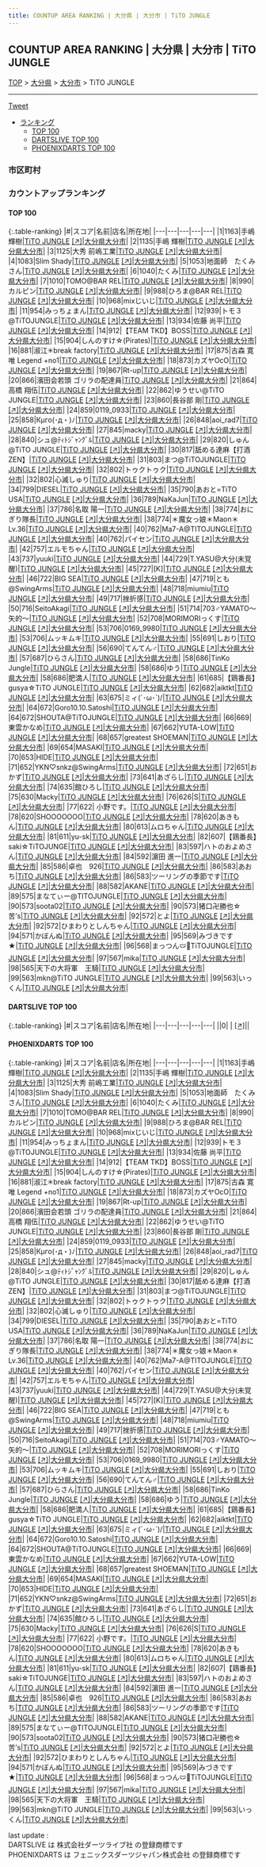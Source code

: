 ```yaml
---
title: COUNTUP AREA RANKING | 大分県 | 大分市 | TiTO JUNGLE
---
```

## COUNTUP AREA RANKING | 大分県 | 大分市 | TiTO JUNGLE

[TOP](/darts/rank/) > [大分県](/darts/rank/大分県/) > [大分市](/darts/rank/大分県/大分市/) > TiTO JUNGLE

___

<a href="https://twitter.com/share?ref_src=twsrc%5Etfw" data-text="COUNTUP AREA RANKING | 大分県大分市TiTO JUNGLE" class="twitter-share-button" data-hashtags="DARTSLIVE,PHOENIXDARTS,darts,ダーツ" data-show-count="false">Tweet</a>

* [ランキング](#カウントアップランキング)
    * [TOP 100](#top-100)
    * [DARTSLIVE TOP 100](#dartslive-top-100)
    * [PHOENIXDARTS TOP 100](#phoenixdarts-top-100)

### 市区町村

<ul>

</ul>

### カウントアップランキング

#### TOP 100



{:.table-ranking}
|#|スコア|名前|店名|所在地|
|---|---|---|---|---|
|1|1163|<span class="rank-name-pd">手嶋　輝樹</span>|<a href="/darts/rank/shops/8687.html">TiTO JUNGLE</a> <a href="https://vs.phoenixdarts.com/jp/shop/shopDetailInfo/s_8687?s_seq=8687">[↗]</a>|<a href="/darts/rank/大分県/大分市">大分県大分市</a>|
|2|1135|<span class="rank-name-pd"><span class="pro-icon-pd"></span>手嶋 輝樹</span>|<a href="/darts/rank/shops/8687.html">TiTO JUNGLE</a> <a href="https://vs.phoenixdarts.com/jp/shop/shopDetailInfo/s_8687?s_seq=8687">[↗]</a>|<a href="/darts/rank/大分県/大分市">大分県大分市</a>|
|3|1125|<span class="rank-name-pd">大秀  前嶋工業</span>|<a href="/darts/rank/shops/8687.html">TiTO JUNGLE</a> <a href="https://vs.phoenixdarts.com/jp/shop/shopDetailInfo/s_8687?s_seq=8687">[↗]</a>|<a href="/darts/rank/大分県/大分市">大分県大分市</a>|
|4|1083|<span class="rank-name-pd">Slim Shady</span>|<a href="/darts/rank/shops/8687.html">TiTO JUNGLE</a> <a href="https://vs.phoenixdarts.com/jp/shop/shopDetailInfo/s_8687?s_seq=8687">[↗]</a>|<a href="/darts/rank/大分県/大分市">大分県大分市</a>|
|5|1053|<span class="rank-name-pd">地面師　たくみさん</span>|<a href="/darts/rank/shops/8687.html">TiTO JUNGLE</a> <a href="https://vs.phoenixdarts.com/jp/shop/shopDetailInfo/s_8687?s_seq=8687">[↗]</a>|<a href="/darts/rank/大分県/大分市">大分県大分市</a>|
|6|1040|<span class="rank-name-pd">たくみ</span>|<a href="/darts/rank/shops/8687.html">TiTO JUNGLE</a> <a href="https://vs.phoenixdarts.com/jp/shop/shopDetailInfo/s_8687?s_seq=8687">[↗]</a>|<a href="/darts/rank/大分県/大分市">大分県大分市</a>|
|7|1010|<span class="rank-name-pd">TOMO@BAR REL</span>|<a href="/darts/rank/shops/8687.html">TiTO JUNGLE</a> <a href="https://vs.phoenixdarts.com/jp/shop/shopDetailInfo/s_8687?s_seq=8687">[↗]</a>|<a href="/darts/rank/大分県/大分市">大分県大分市</a>|
|8|990|<span class="rank-name-pd">カルピン</span>|<a href="/darts/rank/shops/8687.html">TiTO JUNGLE</a> <a href="https://vs.phoenixdarts.com/jp/shop/shopDetailInfo/s_8687?s_seq=8687">[↗]</a>|<a href="/darts/rank/大分県/大分市">大分県大分市</a>|
|9|988|<span class="rank-name-pd">ひろま@BAR REL</span>|<a href="/darts/rank/shops/8687.html">TiTO JUNGLE</a> <a href="https://vs.phoenixdarts.com/jp/shop/shopDetailInfo/s_8687?s_seq=8687">[↗]</a>|<a href="/darts/rank/大分県/大分市">大分県大分市</a>|
|10|968|<span class="rank-name-pd">mixじいじ</span>|<a href="/darts/rank/shops/8687.html">TiTO JUNGLE</a> <a href="https://vs.phoenixdarts.com/jp/shop/shopDetailInfo/s_8687?s_seq=8687">[↗]</a>|<a href="/darts/rank/大分県/大分市">大分県大分市</a>|
|11|954|<span class="rank-name-pd">みっちょまん</span>|<a href="/darts/rank/shops/8687.html">TiTO JUNGLE</a> <a href="https://vs.phoenixdarts.com/jp/shop/shopDetailInfo/s_8687?s_seq=8687">[↗]</a>|<a href="/darts/rank/大分県/大分市">大分県大分市</a>|
|12|939|<span class="rank-name-pd">トモ３@TiTOJUNGLE</span>|<a href="/darts/rank/shops/8687.html">TiTO JUNGLE</a> <a href="https://vs.phoenixdarts.com/jp/shop/shopDetailInfo/s_8687?s_seq=8687">[↗]</a>|<a href="/darts/rank/大分県/大分市">大分県大分市</a>|
|13|934|<span class="rank-name-pd">佐藤 尚平</span>|<a href="/darts/rank/shops/8687.html">TiTO JUNGLE</a> <a href="https://vs.phoenixdarts.com/jp/shop/shopDetailInfo/s_8687?s_seq=8687">[↗]</a>|<a href="/darts/rank/大分県/大分市">大分県大分市</a>|
|14|912|<span class="rank-name-pd">【TEAM TKD】BOSS</span>|<a href="/darts/rank/shops/8687.html">TiTO JUNGLE</a> <a href="https://vs.phoenixdarts.com/jp/shop/shopDetailInfo/s_8687?s_seq=8687">[↗]</a>|<a href="/darts/rank/大分県/大分市">大分県大分市</a>|
|15|904|<span class="rank-name-pd">しんのすけ☆(Pirates)</span>|<a href="/darts/rank/shops/8687.html">TiTO JUNGLE</a> <a href="https://vs.phoenixdarts.com/jp/shop/shopDetailInfo/s_8687?s_seq=8687">[↗]</a>|<a href="/darts/rank/大分県/大分市">大分県大分市</a>|
|16|881|<span class="rank-name-pd">淑江✳︎break factory</span>|<a href="/darts/rank/shops/8687.html">TiTO JUNGLE</a> <a href="https://vs.phoenixdarts.com/jp/shop/shopDetailInfo/s_8687?s_seq=8687">[↗]</a>|<a href="/darts/rank/大分県/大分市">大分県大分市</a>|
|17|875|<span class="rank-name-pd">古森 寛唯  Legend +no1</span>|<a href="/darts/rank/shops/8687.html">TiTO JUNGLE</a> <a href="https://vs.phoenixdarts.com/jp/shop/shopDetailInfo/s_8687?s_seq=8687">[↗]</a>|<a href="/darts/rank/大分県/大分市">大分県大分市</a>|
|18|873|<span class="rank-name-pd">カズヤOcO</span>|<a href="/darts/rank/shops/8687.html">TiTO JUNGLE</a> <a href="https://vs.phoenixdarts.com/jp/shop/shopDetailInfo/s_8687?s_seq=8687">[↗]</a>|<a href="/darts/rank/大分県/大分市">大分県大分市</a>|
|19|867|<span class="rank-name-pd">Rt-up</span>|<a href="/darts/rank/shops/8687.html">TiTO JUNGLE</a> <a href="https://vs.phoenixdarts.com/jp/shop/shopDetailInfo/s_8687?s_seq=8687">[↗]</a>|<a href="/darts/rank/大分県/大分市">大分県大分市</a>|
|20|866|<span class="rank-name-pd">濱田会若頭 ゴリラの配達員</span>|<a href="/darts/rank/shops/8687.html">TiTO JUNGLE</a> <a href="https://vs.phoenixdarts.com/jp/shop/shopDetailInfo/s_8687?s_seq=8687">[↗]</a>|<a href="/darts/rank/大分県/大分市">大分県大分市</a>|
|21|864|<span class="rank-name-pd"><span class="pro-icon-pd"></span>高橋 翔伍</span>|<a href="/darts/rank/shops/8687.html">TiTO JUNGLE</a> <a href="https://vs.phoenixdarts.com/jp/shop/shopDetailInfo/s_8687?s_seq=8687">[↗]</a>|<a href="/darts/rank/大分県/大分市">大分県大分市</a>|
|22|862|<span class="rank-name-pd">ゆうせい@TiTO JUNGLE</span>|<a href="/darts/rank/shops/8687.html">TiTO JUNGLE</a> <a href="https://vs.phoenixdarts.com/jp/shop/shopDetailInfo/s_8687?s_seq=8687">[↗]</a>|<a href="/darts/rank/大分県/大分市">大分県大分市</a>|
|23|860|<span class="rank-name-pd">長谷部 剛</span>|<a href="/darts/rank/shops/8687.html">TiTO JUNGLE</a> <a href="https://vs.phoenixdarts.com/jp/shop/shopDetailInfo/s_8687?s_seq=8687">[↗]</a>|<a href="/darts/rank/大分県/大分市">大分県大分市</a>|
|24|859|<span class="rank-name-pd">0119_0933</span>|<a href="/darts/rank/shops/8687.html">TiTO JUNGLE</a> <a href="https://vs.phoenixdarts.com/jp/shop/shopDetailInfo/s_8687?s_seq=8687">[↗]</a>|<a href="/darts/rank/大分県/大分市">大分県大分市</a>|
|25|858|<span class="rank-name-pd">Кμго(･д・)ﾉ</span>|<a href="/darts/rank/shops/8687.html">TiTO JUNGLE</a> <a href="https://vs.phoenixdarts.com/jp/shop/shopDetailInfo/s_8687?s_seq=8687">[↗]</a>|<a href="/darts/rank/大分県/大分市">大分県大分市</a>|
|26|848|<span class="rank-name-pd">aoi_rad7</span>|<a href="/darts/rank/shops/8687.html">TiTO JUNGLE</a> <a href="https://vs.phoenixdarts.com/jp/shop/shopDetailInfo/s_8687?s_seq=8687">[↗]</a>|<a href="/darts/rank/大分県/大分市">大分県大分市</a>|
|27|845|<span class="rank-name-pd">macky</span>|<a href="/darts/rank/shops/8687.html">TiTO JUNGLE</a> <a href="https://vs.phoenixdarts.com/jp/shop/shopDetailInfo/s_8687?s_seq=8687">[↗]</a>|<a href="/darts/rank/大分県/大分市">大分県大分市</a>|
|28|840|<span class="rank-name-pd">シュ@ﾃｨﾄｼﾞｬﾝｸﾞﾙ</span>|<a href="/darts/rank/shops/8687.html">TiTO JUNGLE</a> <a href="https://vs.phoenixdarts.com/jp/shop/shopDetailInfo/s_8687?s_seq=8687">[↗]</a>|<a href="/darts/rank/大分県/大分市">大分県大分市</a>|
|29|820|<span class="rank-name-pd">しゅん@TiTO JUNGLE</span>|<a href="/darts/rank/shops/8687.html">TiTO JUNGLE</a> <a href="https://vs.phoenixdarts.com/jp/shop/shopDetailInfo/s_8687?s_seq=8687">[↗]</a>|<a href="/darts/rank/大分県/大分市">大分県大分市</a>|
|30|817|<span class="rank-name-pd">舐める達麻【打酒ZEN】</span>|<a href="/darts/rank/shops/8687.html">TiTO JUNGLE</a> <a href="https://vs.phoenixdarts.com/jp/shop/shopDetailInfo/s_8687?s_seq=8687">[↗]</a>|<a href="/darts/rank/大分県/大分市">大分県大分市</a>|
|31|803|<span class="rank-name-pd">まつ@TiTOJUNGLE</span>|<a href="/darts/rank/shops/8687.html">TiTO JUNGLE</a> <a href="https://vs.phoenixdarts.com/jp/shop/shopDetailInfo/s_8687?s_seq=8687">[↗]</a>|<a href="/darts/rank/大分県/大分市">大分県大分市</a>|
|32|802|<span class="rank-name-pd">トゥクトゥク</span>|<a href="/darts/rank/shops/8687.html">TiTO JUNGLE</a> <a href="https://vs.phoenixdarts.com/jp/shop/shopDetailInfo/s_8687?s_seq=8687">[↗]</a>|<a href="/darts/rank/大分県/大分市">大分県大分市</a>|
|32|802|<span class="rank-name-pd">心滅しゅり</span>|<a href="/darts/rank/shops/8687.html">TiTO JUNGLE</a> <a href="https://vs.phoenixdarts.com/jp/shop/shopDetailInfo/s_8687?s_seq=8687">[↗]</a>|<a href="/darts/rank/大分県/大分市">大分県大分市</a>|
|34|799|<span class="rank-name-pd">DIESEL</span>|<a href="/darts/rank/shops/8687.html">TiTO JUNGLE</a> <a href="https://vs.phoenixdarts.com/jp/shop/shopDetailInfo/s_8687?s_seq=8687">[↗]</a>|<a href="/darts/rank/大分県/大分市">大分県大分市</a>|
|35|790|<span class="rank-name-pd">あおと=TiTO USA</span>|<a href="/darts/rank/shops/8687.html">TiTO JUNGLE</a> <a href="https://vs.phoenixdarts.com/jp/shop/shopDetailInfo/s_8687?s_seq=8687">[↗]</a>|<a href="/darts/rank/大分県/大分市">大分県大分市</a>|
|36|789|<span class="rank-name-pd">NaKaJun</span>|<a href="/darts/rank/shops/8687.html">TiTO JUNGLE</a> <a href="https://vs.phoenixdarts.com/jp/shop/shopDetailInfo/s_8687?s_seq=8687">[↗]</a>|<a href="/darts/rank/大分県/大分市">大分県大分市</a>|
|37|786|<span class="rank-name-pd"><span class="pro-icon-pd"></span>名取 陽一</span>|<a href="/darts/rank/shops/8687.html">TiTO JUNGLE</a> <a href="https://vs.phoenixdarts.com/jp/shop/shopDetailInfo/s_8687?s_seq=8687">[↗]</a>|<a href="/darts/rank/大分県/大分市">大分県大分市</a>|
|38|774|<span class="rank-name-pd">おにぎり隊長</span>|<a href="/darts/rank/shops/8687.html">TiTO JUNGLE</a> <a href="https://vs.phoenixdarts.com/jp/shop/shopDetailInfo/s_8687?s_seq=8687">[↗]</a>|<a href="/darts/rank/大分県/大分市">大分県大分市</a>|
|38|774|<span class="rank-name-pd">＊魔女っ娘＊Maon＊Lv.36</span>|<a href="/darts/rank/shops/8687.html">TiTO JUNGLE</a> <a href="https://vs.phoenixdarts.com/jp/shop/shopDetailInfo/s_8687?s_seq=8687">[↗]</a>|<a href="/darts/rank/大分県/大分市">大分県大分市</a>|
|40|762|<span class="rank-name-pd">Ma7-A@TITOJUNGLE</span>|<a href="/darts/rank/shops/8687.html">TiTO JUNGLE</a> <a href="https://vs.phoenixdarts.com/jp/shop/shopDetailInfo/s_8687?s_seq=8687">[↗]</a>|<a href="/darts/rank/大分県/大分市">大分県大分市</a>|
|40|762|<span class="rank-name-pd">パイセン</span>|<a href="/darts/rank/shops/8687.html">TiTO JUNGLE</a> <a href="https://vs.phoenixdarts.com/jp/shop/shopDetailInfo/s_8687?s_seq=8687">[↗]</a>|<a href="/darts/rank/大分県/大分市">大分県大分市</a>|
|42|757|<span class="rank-name-pd">エルモちゃん</span>|<a href="/darts/rank/shops/8687.html">TiTO JUNGLE</a> <a href="https://vs.phoenixdarts.com/jp/shop/shopDetailInfo/s_8687?s_seq=8687">[↗]</a>|<a href="/darts/rank/大分県/大分市">大分県大分市</a>|
|43|737|<span class="rank-name-pd">yuuki</span>|<a href="/darts/rank/shops/8687.html">TiTO JUNGLE</a> <a href="https://vs.phoenixdarts.com/jp/shop/shopDetailInfo/s_8687?s_seq=8687">[↗]</a>|<a href="/darts/rank/大分県/大分市">大分県大分市</a>|
|44|729|<span class="rank-name-pd">T.YASU@大分(未覚醒)</span>|<a href="/darts/rank/shops/8687.html">TiTO JUNGLE</a> <a href="https://vs.phoenixdarts.com/jp/shop/shopDetailInfo/s_8687?s_seq=8687">[↗]</a>|<a href="/darts/rank/大分県/大分市">大分県大分市</a>|
|45|727|<span class="rank-name-pd">[K]</span>|<a href="/darts/rank/shops/8687.html">TiTO JUNGLE</a> <a href="https://vs.phoenixdarts.com/jp/shop/shopDetailInfo/s_8687?s_seq=8687">[↗]</a>|<a href="/darts/rank/大分県/大分市">大分県大分市</a>|
|46|722|<span class="rank-name-pd">BIG SEA</span>|<a href="/darts/rank/shops/8687.html">TiTO JUNGLE</a> <a href="https://vs.phoenixdarts.com/jp/shop/shopDetailInfo/s_8687?s_seq=8687">[↗]</a>|<a href="/darts/rank/大分県/大分市">大分県大分市</a>|
|47|719|<span class="rank-name-pd">とも@SwingArms</span>|<a href="/darts/rank/shops/8687.html">TiTO JUNGLE</a> <a href="https://vs.phoenixdarts.com/jp/shop/shopDetailInfo/s_8687?s_seq=8687">[↗]</a>|<a href="/darts/rank/大分県/大分市">大分県大分市</a>|
|48|718|<span class="rank-name-pd">miumiu</span>|<a href="/darts/rank/shops/8687.html">TiTO JUNGLE</a> <a href="https://vs.phoenixdarts.com/jp/shop/shopDetailInfo/s_8687?s_seq=8687">[↗]</a>|<a href="/darts/rank/大分県/大分市">大分県大分市</a>|
|49|717|<span class="rank-name-pd">挫折感</span>|<a href="/darts/rank/shops/8687.html">TiTO JUNGLE</a> <a href="https://vs.phoenixdarts.com/jp/shop/shopDetailInfo/s_8687?s_seq=8687">[↗]</a>|<a href="/darts/rank/大分県/大分市">大分県大分市</a>|
|50|716|<span class="rank-name-pd">SeitoAkagi</span>|<a href="/darts/rank/shops/8687.html">TiTO JUNGLE</a> <a href="https://vs.phoenixdarts.com/jp/shop/shopDetailInfo/s_8687?s_seq=8687">[↗]</a>|<a href="/darts/rank/大分県/大分市">大分県大分市</a>|
|51|714|<span class="rank-name-pd">703♂YAMATO～矢的～</span>|<a href="/darts/rank/shops/8687.html">TiTO JUNGLE</a> <a href="https://vs.phoenixdarts.com/jp/shop/shopDetailInfo/s_8687?s_seq=8687">[↗]</a>|<a href="/darts/rank/大分県/大分市">大分県大分市</a>|
|52|708|<span class="rank-name-pd">MORIMORIっくす</span>|<a href="/darts/rank/shops/8687.html">TiTO JUNGLE</a> <a href="https://vs.phoenixdarts.com/jp/shop/shopDetailInfo/s_8687?s_seq=8687">[↗]</a>|<a href="/darts/rank/大分県/大分市">大分県大分市</a>|
|53|706|<span class="rank-name-pd">0169_9980</span>|<a href="/darts/rank/shops/8687.html">TiTO JUNGLE</a> <a href="https://vs.phoenixdarts.com/jp/shop/shopDetailInfo/s_8687?s_seq=8687">[↗]</a>|<a href="/darts/rank/大分県/大分市">大分県大分市</a>|
|53|706|<span class="rank-name-pd">ムッキムキ</span>|<a href="/darts/rank/shops/8687.html">TiTO JUNGLE</a> <a href="https://vs.phoenixdarts.com/jp/shop/shopDetailInfo/s_8687?s_seq=8687">[↗]</a>|<a href="/darts/rank/大分県/大分市">大分県大分市</a>|
|55|691|<span class="rank-name-pd">しおり</span>|<a href="/darts/rank/shops/8687.html">TiTO JUNGLE</a> <a href="https://vs.phoenixdarts.com/jp/shop/shopDetailInfo/s_8687?s_seq=8687">[↗]</a>|<a href="/darts/rank/大分県/大分市">大分県大分市</a>|
|56|690|<span class="rank-name-pd">てんてん♂</span>|<a href="/darts/rank/shops/8687.html">TiTO JUNGLE</a> <a href="https://vs.phoenixdarts.com/jp/shop/shopDetailInfo/s_8687?s_seq=8687">[↗]</a>|<a href="/darts/rank/大分県/大分市">大分県大分市</a>|
|57|687|<span class="rank-name-pd">ひらさん</span>|<a href="/darts/rank/shops/8687.html">TiTO JUNGLE</a> <a href="https://vs.phoenixdarts.com/jp/shop/shopDetailInfo/s_8687?s_seq=8687">[↗]</a>|<a href="/darts/rank/大分県/大分市">大分県大分市</a>|
|58|686|<span class="rank-name-pd">TinKo Jungle</span>|<a href="/darts/rank/shops/8687.html">TiTO JUNGLE</a> <a href="https://vs.phoenixdarts.com/jp/shop/shopDetailInfo/s_8687?s_seq=8687">[↗]</a>|<a href="/darts/rank/大分県/大分市">大分県大分市</a>|
|58|686|<span class="rank-name-pd">ゆう</span>|<a href="/darts/rank/shops/8687.html">TiTO JUNGLE</a> <a href="https://vs.phoenixdarts.com/jp/shop/shopDetailInfo/s_8687?s_seq=8687">[↗]</a>|<a href="/darts/rank/大分県/大分市">大分県大分市</a>|
|58|686|<span class="rank-name-pd">肥満人</span>|<a href="/darts/rank/shops/8687.html">TiTO JUNGLE</a> <a href="https://vs.phoenixdarts.com/jp/shop/shopDetailInfo/s_8687?s_seq=8687">[↗]</a>|<a href="/darts/rank/大分県/大分市">大分県大分市</a>|
|61|685|<span class="rank-name-pd">【鶏番長】gusya☆TiTO JUNGLE</span>|<a href="/darts/rank/shops/8687.html">TiTO JUNGLE</a> <a href="https://vs.phoenixdarts.com/jp/shop/shopDetailInfo/s_8687?s_seq=8687">[↗]</a>|<a href="/darts/rank/大分県/大分市">大分県大分市</a>|
|62|682|<span class="rank-name-pd">aiktkt</span>|<a href="/darts/rank/shops/8687.html">TiTO JUNGLE</a> <a href="https://vs.phoenixdarts.com/jp/shop/shopDetailInfo/s_8687?s_seq=8687">[↗]</a>|<a href="/darts/rank/大分県/大分市">大分県大分市</a>|
|63|675|<span class="rank-name-pd">ミィ(`･ω･´)/</span>|<a href="/darts/rank/shops/8687.html">TiTO JUNGLE</a> <a href="https://vs.phoenixdarts.com/jp/shop/shopDetailInfo/s_8687?s_seq=8687">[↗]</a>|<a href="/darts/rank/大分県/大分市">大分県大分市</a>|
|64|672|<span class="rank-name-pd">Goro10.10.Satoshi</span>|<a href="/darts/rank/shops/8687.html">TiTO JUNGLE</a> <a href="https://vs.phoenixdarts.com/jp/shop/shopDetailInfo/s_8687?s_seq=8687">[↗]</a>|<a href="/darts/rank/大分県/大分市">大分県大分市</a>|
|64|672|<span class="rank-name-pd">SHOUTA@TiTOJUNGLE</span>|<a href="/darts/rank/shops/8687.html">TiTO JUNGLE</a> <a href="https://vs.phoenixdarts.com/jp/shop/shopDetailInfo/s_8687?s_seq=8687">[↗]</a>|<a href="/darts/rank/大分県/大分市">大分県大分市</a>|
|66|669|<span class="rank-name-pd">東雲かなめ</span>|<a href="/darts/rank/shops/8687.html">TiTO JUNGLE</a> <a href="https://vs.phoenixdarts.com/jp/shop/shopDetailInfo/s_8687?s_seq=8687">[↗]</a>|<a href="/darts/rank/大分県/大分市">大分県大分市</a>|
|67|662|<span class="rank-name-pd">YUTA-LOW</span>|<a href="/darts/rank/shops/8687.html">TiTO JUNGLE</a> <a href="https://vs.phoenixdarts.com/jp/shop/shopDetailInfo/s_8687?s_seq=8687">[↗]</a>|<a href="/darts/rank/大分県/大分市">大分県大分市</a>|
|68|657|<span class="rank-name-pd">greatest SHOEMAN</span>|<a href="/darts/rank/shops/8687.html">TiTO JUNGLE</a> <a href="https://vs.phoenixdarts.com/jp/shop/shopDetailInfo/s_8687?s_seq=8687">[↗]</a>|<a href="/darts/rank/大分県/大分市">大分県大分市</a>|
|69|654|<span class="rank-name-pd">MASAKI</span>|<a href="/darts/rank/shops/8687.html">TiTO JUNGLE</a> <a href="https://vs.phoenixdarts.com/jp/shop/shopDetailInfo/s_8687?s_seq=8687">[↗]</a>|<a href="/darts/rank/大分県/大分市">大分県大分市</a>|
|70|653|<span class="rank-name-pd">HIDE</span>|<a href="/darts/rank/shops/8687.html">TiTO JUNGLE</a> <a href="https://vs.phoenixdarts.com/jp/shop/shopDetailInfo/s_8687?s_seq=8687">[↗]</a>|<a href="/darts/rank/大分県/大分市">大分県大分市</a>|
|71|652|<span class="rank-name-pd">YKN♡snkz@SwingArms</span>|<a href="/darts/rank/shops/8687.html">TiTO JUNGLE</a> <a href="https://vs.phoenixdarts.com/jp/shop/shopDetailInfo/s_8687?s_seq=8687">[↗]</a>|<a href="/darts/rank/大分県/大分市">大分県大分市</a>|
|72|651|<span class="rank-name-pd">おかず</span>|<a href="/darts/rank/shops/8687.html">TiTO JUNGLE</a> <a href="https://vs.phoenixdarts.com/jp/shop/shopDetailInfo/s_8687?s_seq=8687">[↗]</a>|<a href="/darts/rank/大分県/大分市">大分県大分市</a>|
|73|641|<span class="rank-name-pd">あざらし</span>|<a href="/darts/rank/shops/8687.html">TiTO JUNGLE</a> <a href="https://vs.phoenixdarts.com/jp/shop/shopDetailInfo/s_8687?s_seq=8687">[↗]</a>|<a href="/darts/rank/大分県/大分市">大分県大分市</a>|
|74|635|<span class="rank-name-pd">館ひろし</span>|<a href="/darts/rank/shops/8687.html">TiTO JUNGLE</a> <a href="https://vs.phoenixdarts.com/jp/shop/shopDetailInfo/s_8687?s_seq=8687">[↗]</a>|<a href="/darts/rank/大分県/大分市">大分県大分市</a>|
|75|630|<span class="rank-name-pd">Macky</span>|<a href="/darts/rank/shops/8687.html">TiTO JUNGLE</a> <a href="https://vs.phoenixdarts.com/jp/shop/shopDetailInfo/s_8687?s_seq=8687">[↗]</a>|<a href="/darts/rank/大分県/大分市">大分県大分市</a>|
|76|626|<span class="rank-name-pd">S</span>|<a href="/darts/rank/shops/8687.html">TiTO JUNGLE</a> <a href="https://vs.phoenixdarts.com/jp/shop/shopDetailInfo/s_8687?s_seq=8687">[↗]</a>|<a href="/darts/rank/大分県/大分市">大分県大分市</a>|
|77|622|<span class="rank-name-pd"> 小野です。</span>|<a href="/darts/rank/shops/8687.html">TiTO JUNGLE</a> <a href="https://vs.phoenixdarts.com/jp/shop/shopDetailInfo/s_8687?s_seq=8687">[↗]</a>|<a href="/darts/rank/大分県/大分市">大分県大分市</a>|
|78|620|<span class="rank-name-pd">SHOOOOOOO</span>|<a href="/darts/rank/shops/8687.html">TiTO JUNGLE</a> <a href="https://vs.phoenixdarts.com/jp/shop/shopDetailInfo/s_8687?s_seq=8687">[↗]</a>|<a href="/darts/rank/大分県/大分市">大分県大分市</a>|
|78|620|<span class="rank-name-pd">あきもん</span>|<a href="/darts/rank/shops/8687.html">TiTO JUNGLE</a> <a href="https://vs.phoenixdarts.com/jp/shop/shopDetailInfo/s_8687?s_seq=8687">[↗]</a>|<a href="/darts/rank/大分県/大分市">大分県大分市</a>|
|80|613|<span class="rank-name-pd">ムロちゃん</span>|<a href="/darts/rank/shops/8687.html">TiTO JUNGLE</a> <a href="https://vs.phoenixdarts.com/jp/shop/shopDetailInfo/s_8687?s_seq=8687">[↗]</a>|<a href="/darts/rank/大分県/大分市">大分県大分市</a>|
|81|611|<span class="rank-name-pd">yu-sk</span>|<a href="/darts/rank/shops/8687.html">TiTO JUNGLE</a> <a href="https://vs.phoenixdarts.com/jp/shop/shopDetailInfo/s_8687?s_seq=8687">[↗]</a>|<a href="/darts/rank/大分県/大分市">大分県大分市</a>|
|82|607|<span class="rank-name-pd">【鶏番長】saki☆TiTOJUNGE</span>|<a href="/darts/rank/shops/8687.html">TiTO JUNGLE</a> <a href="https://vs.phoenixdarts.com/jp/shop/shopDetailInfo/s_8687?s_seq=8687">[↗]</a>|<a href="/darts/rank/大分県/大分市">大分県大分市</a>|
|83|597|<span class="rank-name-pd">ハトのおよめさん</span>|<a href="/darts/rank/shops/8687.html">TiTO JUNGLE</a> <a href="https://vs.phoenixdarts.com/jp/shop/shopDetailInfo/s_8687?s_seq=8687">[↗]</a>|<a href="/darts/rank/大分県/大分市">大分県大分市</a>|
|84|592|<span class="rank-name-pd"><span class="pro-icon-pd"></span>濵田 進一</span>|<a href="/darts/rank/shops/8687.html">TiTO JUNGLE</a> <a href="https://vs.phoenixdarts.com/jp/shop/shopDetailInfo/s_8687?s_seq=8687">[↗]</a>|<a href="/darts/rank/大分県/大分市">大分県大分市</a>|
|85|586|<span class="rank-name-pd">卓也　926</span>|<a href="/darts/rank/shops/8687.html">TiTO JUNGLE</a> <a href="https://vs.phoenixdarts.com/jp/shop/shopDetailInfo/s_8687?s_seq=8687">[↗]</a>|<a href="/darts/rank/大分県/大分市">大分県大分市</a>|
|86|583|<span class="rank-name-pd">あおち</span>|<a href="/darts/rank/shops/8687.html">TiTO JUNGLE</a> <a href="https://vs.phoenixdarts.com/jp/shop/shopDetailInfo/s_8687?s_seq=8687">[↗]</a>|<a href="/darts/rank/大分県/大分市">大分県大分市</a>|
|86|583|<span class="rank-name-pd">ツーリングの季節です</span>|<a href="/darts/rank/shops/8687.html">TiTO JUNGLE</a> <a href="https://vs.phoenixdarts.com/jp/shop/shopDetailInfo/s_8687?s_seq=8687">[↗]</a>|<a href="/darts/rank/大分県/大分市">大分県大分市</a>|
|88|582|<span class="rank-name-pd">AKANE</span>|<a href="/darts/rank/shops/8687.html">TiTO JUNGLE</a> <a href="https://vs.phoenixdarts.com/jp/shop/shopDetailInfo/s_8687?s_seq=8687">[↗]</a>|<a href="/darts/rank/大分県/大分市">大分県大分市</a>|
|89|575|<span class="rank-name-pd">まなてぃー@TITOJUNGLE</span>|<a href="/darts/rank/shops/8687.html">TiTO JUNGLE</a> <a href="https://vs.phoenixdarts.com/jp/shop/shopDetailInfo/s_8687?s_seq=8687">[↗]</a>|<a href="/darts/rank/大分県/大分市">大分県大分市</a>|
|90|573|<span class="rank-name-pd">soota02</span>|<a href="/darts/rank/shops/8687.html">TiTO JUNGLE</a> <a href="https://vs.phoenixdarts.com/jp/shop/shopDetailInfo/s_8687?s_seq=8687">[↗]</a>|<a href="/darts/rank/大分県/大分市">大分県大分市</a>|
|90|573|<span class="rank-name-pd">猪口卍勝也☆苦’s</span>|<a href="/darts/rank/shops/8687.html">TiTO JUNGLE</a> <a href="https://vs.phoenixdarts.com/jp/shop/shopDetailInfo/s_8687?s_seq=8687">[↗]</a>|<a href="/darts/rank/大分県/大分市">大分県大分市</a>|
|92|572|<span class="rank-name-pd">とよ</span>|<a href="/darts/rank/shops/8687.html">TiTO JUNGLE</a> <a href="https://vs.phoenixdarts.com/jp/shop/shopDetailInfo/s_8687?s_seq=8687">[↗]</a>|<a href="/darts/rank/大分県/大分市">大分県大分市</a>|
|92|572|<span class="rank-name-pd">ひまわりとしんちゃん</span>|<a href="/darts/rank/shops/8687.html">TiTO JUNGLE</a> <a href="https://vs.phoenixdarts.com/jp/shop/shopDetailInfo/s_8687?s_seq=8687">[↗]</a>|<a href="/darts/rank/大分県/大分市">大分県大分市</a>|
|94|571|<span class="rank-name-pd">かぼんぬ</span>|<a href="/darts/rank/shops/8687.html">TiTO JUNGLE</a> <a href="https://vs.phoenixdarts.com/jp/shop/shopDetailInfo/s_8687?s_seq=8687">[↗]</a>|<a href="/darts/rank/大分県/大分市">大分県大分市</a>|
|95|569|<span class="rank-name-pd">みづきです★</span>|<a href="/darts/rank/shops/8687.html">TiTO JUNGLE</a> <a href="https://vs.phoenixdarts.com/jp/shop/shopDetailInfo/s_8687?s_seq=8687">[↗]</a>|<a href="/darts/rank/大分県/大分市">大分県大分市</a>|
|96|568|<span class="rank-name-pd">まっつん🩲🍓TiTOJUNGLE</span>|<a href="/darts/rank/shops/8687.html">TiTO JUNGLE</a> <a href="https://vs.phoenixdarts.com/jp/shop/shopDetailInfo/s_8687?s_seq=8687">[↗]</a>|<a href="/darts/rank/大分県/大分市">大分県大分市</a>|
|97|567|<span class="rank-name-pd">mika</span>|<a href="/darts/rank/shops/8687.html">TiTO JUNGLE</a> <a href="https://vs.phoenixdarts.com/jp/shop/shopDetailInfo/s_8687?s_seq=8687">[↗]</a>|<a href="/darts/rank/大分県/大分市">大分県大分市</a>|
|98|565|<span class="rank-name-pd">天下の大将軍　王騎</span>|<a href="/darts/rank/shops/8687.html">TiTO JUNGLE</a> <a href="https://vs.phoenixdarts.com/jp/shop/shopDetailInfo/s_8687?s_seq=8687">[↗]</a>|<a href="/darts/rank/大分県/大分市">大分県大分市</a>|
|99|563|<span class="rank-name-pd">mkn@TiTO JUNGLE</span>|<a href="/darts/rank/shops/8687.html">TiTO JUNGLE</a> <a href="https://vs.phoenixdarts.com/jp/shop/shopDetailInfo/s_8687?s_seq=8687">[↗]</a>|<a href="/darts/rank/大分県/大分市">大分県大分市</a>|
|99|563|<span class="rank-name-pd">いっくん</span>|<a href="/darts/rank/shops/8687.html">TiTO JUNGLE</a> <a href="https://vs.phoenixdarts.com/jp/shop/shopDetailInfo/s_8687?s_seq=8687">[↗]</a>|<a href="/darts/rank/大分県/大分市">大分県大分市</a>|


#### DARTSLIVE TOP 100



{:.table-ranking}
|#|スコア|名前|店名|所在地|
|---|---|---|---|---|
||0|<span class="rank-name-dl"> </span>|<a href="/darts/rank/shops/.html"></a> <a href="">[↗]</a>|<a href="/darts/rank//"></a>|


#### PHOENIXDARTS TOP 100



{:.table-ranking}
|#|スコア|名前|店名|所在地|
|---|---|---|---|---|
|1|1163|<span class="rank-name-pd">手嶋　輝樹</span>|<a href="/darts/rank/shops/8687.html">TiTO JUNGLE</a> <a href="https://vs.phoenixdarts.com/jp/shop/shopDetailInfo/s_8687?s_seq=8687">[↗]</a>|<a href="/darts/rank/大分県/大分市">大分県大分市</a>|
|2|1135|<span class="rank-name-pd"><span class="pro-icon-pd"></span>手嶋 輝樹</span>|<a href="/darts/rank/shops/8687.html">TiTO JUNGLE</a> <a href="https://vs.phoenixdarts.com/jp/shop/shopDetailInfo/s_8687?s_seq=8687">[↗]</a>|<a href="/darts/rank/大分県/大分市">大分県大分市</a>|
|3|1125|<span class="rank-name-pd">大秀  前嶋工業</span>|<a href="/darts/rank/shops/8687.html">TiTO JUNGLE</a> <a href="https://vs.phoenixdarts.com/jp/shop/shopDetailInfo/s_8687?s_seq=8687">[↗]</a>|<a href="/darts/rank/大分県/大分市">大分県大分市</a>|
|4|1083|<span class="rank-name-pd">Slim Shady</span>|<a href="/darts/rank/shops/8687.html">TiTO JUNGLE</a> <a href="https://vs.phoenixdarts.com/jp/shop/shopDetailInfo/s_8687?s_seq=8687">[↗]</a>|<a href="/darts/rank/大分県/大分市">大分県大分市</a>|
|5|1053|<span class="rank-name-pd">地面師　たくみさん</span>|<a href="/darts/rank/shops/8687.html">TiTO JUNGLE</a> <a href="https://vs.phoenixdarts.com/jp/shop/shopDetailInfo/s_8687?s_seq=8687">[↗]</a>|<a href="/darts/rank/大分県/大分市">大分県大分市</a>|
|6|1040|<span class="rank-name-pd">たくみ</span>|<a href="/darts/rank/shops/8687.html">TiTO JUNGLE</a> <a href="https://vs.phoenixdarts.com/jp/shop/shopDetailInfo/s_8687?s_seq=8687">[↗]</a>|<a href="/darts/rank/大分県/大分市">大分県大分市</a>|
|7|1010|<span class="rank-name-pd">TOMO@BAR REL</span>|<a href="/darts/rank/shops/8687.html">TiTO JUNGLE</a> <a href="https://vs.phoenixdarts.com/jp/shop/shopDetailInfo/s_8687?s_seq=8687">[↗]</a>|<a href="/darts/rank/大分県/大分市">大分県大分市</a>|
|8|990|<span class="rank-name-pd">カルピン</span>|<a href="/darts/rank/shops/8687.html">TiTO JUNGLE</a> <a href="https://vs.phoenixdarts.com/jp/shop/shopDetailInfo/s_8687?s_seq=8687">[↗]</a>|<a href="/darts/rank/大分県/大分市">大分県大分市</a>|
|9|988|<span class="rank-name-pd">ひろま@BAR REL</span>|<a href="/darts/rank/shops/8687.html">TiTO JUNGLE</a> <a href="https://vs.phoenixdarts.com/jp/shop/shopDetailInfo/s_8687?s_seq=8687">[↗]</a>|<a href="/darts/rank/大分県/大分市">大分県大分市</a>|
|10|968|<span class="rank-name-pd">mixじいじ</span>|<a href="/darts/rank/shops/8687.html">TiTO JUNGLE</a> <a href="https://vs.phoenixdarts.com/jp/shop/shopDetailInfo/s_8687?s_seq=8687">[↗]</a>|<a href="/darts/rank/大分県/大分市">大分県大分市</a>|
|11|954|<span class="rank-name-pd">みっちょまん</span>|<a href="/darts/rank/shops/8687.html">TiTO JUNGLE</a> <a href="https://vs.phoenixdarts.com/jp/shop/shopDetailInfo/s_8687?s_seq=8687">[↗]</a>|<a href="/darts/rank/大分県/大分市">大分県大分市</a>|
|12|939|<span class="rank-name-pd">トモ３@TiTOJUNGLE</span>|<a href="/darts/rank/shops/8687.html">TiTO JUNGLE</a> <a href="https://vs.phoenixdarts.com/jp/shop/shopDetailInfo/s_8687?s_seq=8687">[↗]</a>|<a href="/darts/rank/大分県/大分市">大分県大分市</a>|
|13|934|<span class="rank-name-pd">佐藤 尚平</span>|<a href="/darts/rank/shops/8687.html">TiTO JUNGLE</a> <a href="https://vs.phoenixdarts.com/jp/shop/shopDetailInfo/s_8687?s_seq=8687">[↗]</a>|<a href="/darts/rank/大分県/大分市">大分県大分市</a>|
|14|912|<span class="rank-name-pd">【TEAM TKD】BOSS</span>|<a href="/darts/rank/shops/8687.html">TiTO JUNGLE</a> <a href="https://vs.phoenixdarts.com/jp/shop/shopDetailInfo/s_8687?s_seq=8687">[↗]</a>|<a href="/darts/rank/大分県/大分市">大分県大分市</a>|
|15|904|<span class="rank-name-pd">しんのすけ☆(Pirates)</span>|<a href="/darts/rank/shops/8687.html">TiTO JUNGLE</a> <a href="https://vs.phoenixdarts.com/jp/shop/shopDetailInfo/s_8687?s_seq=8687">[↗]</a>|<a href="/darts/rank/大分県/大分市">大分県大分市</a>|
|16|881|<span class="rank-name-pd">淑江✳︎break factory</span>|<a href="/darts/rank/shops/8687.html">TiTO JUNGLE</a> <a href="https://vs.phoenixdarts.com/jp/shop/shopDetailInfo/s_8687?s_seq=8687">[↗]</a>|<a href="/darts/rank/大分県/大分市">大分県大分市</a>|
|17|875|<span class="rank-name-pd">古森 寛唯  Legend +no1</span>|<a href="/darts/rank/shops/8687.html">TiTO JUNGLE</a> <a href="https://vs.phoenixdarts.com/jp/shop/shopDetailInfo/s_8687?s_seq=8687">[↗]</a>|<a href="/darts/rank/大分県/大分市">大分県大分市</a>|
|18|873|<span class="rank-name-pd">カズヤOcO</span>|<a href="/darts/rank/shops/8687.html">TiTO JUNGLE</a> <a href="https://vs.phoenixdarts.com/jp/shop/shopDetailInfo/s_8687?s_seq=8687">[↗]</a>|<a href="/darts/rank/大分県/大分市">大分県大分市</a>|
|19|867|<span class="rank-name-pd">Rt-up</span>|<a href="/darts/rank/shops/8687.html">TiTO JUNGLE</a> <a href="https://vs.phoenixdarts.com/jp/shop/shopDetailInfo/s_8687?s_seq=8687">[↗]</a>|<a href="/darts/rank/大分県/大分市">大分県大分市</a>|
|20|866|<span class="rank-name-pd">濱田会若頭 ゴリラの配達員</span>|<a href="/darts/rank/shops/8687.html">TiTO JUNGLE</a> <a href="https://vs.phoenixdarts.com/jp/shop/shopDetailInfo/s_8687?s_seq=8687">[↗]</a>|<a href="/darts/rank/大分県/大分市">大分県大分市</a>|
|21|864|<span class="rank-name-pd"><span class="pro-icon-pd"></span>高橋 翔伍</span>|<a href="/darts/rank/shops/8687.html">TiTO JUNGLE</a> <a href="https://vs.phoenixdarts.com/jp/shop/shopDetailInfo/s_8687?s_seq=8687">[↗]</a>|<a href="/darts/rank/大分県/大分市">大分県大分市</a>|
|22|862|<span class="rank-name-pd">ゆうせい@TiTO JUNGLE</span>|<a href="/darts/rank/shops/8687.html">TiTO JUNGLE</a> <a href="https://vs.phoenixdarts.com/jp/shop/shopDetailInfo/s_8687?s_seq=8687">[↗]</a>|<a href="/darts/rank/大分県/大分市">大分県大分市</a>|
|23|860|<span class="rank-name-pd">長谷部 剛</span>|<a href="/darts/rank/shops/8687.html">TiTO JUNGLE</a> <a href="https://vs.phoenixdarts.com/jp/shop/shopDetailInfo/s_8687?s_seq=8687">[↗]</a>|<a href="/darts/rank/大分県/大分市">大分県大分市</a>|
|24|859|<span class="rank-name-pd">0119_0933</span>|<a href="/darts/rank/shops/8687.html">TiTO JUNGLE</a> <a href="https://vs.phoenixdarts.com/jp/shop/shopDetailInfo/s_8687?s_seq=8687">[↗]</a>|<a href="/darts/rank/大分県/大分市">大分県大分市</a>|
|25|858|<span class="rank-name-pd">Кμго(･д・)ﾉ</span>|<a href="/darts/rank/shops/8687.html">TiTO JUNGLE</a> <a href="https://vs.phoenixdarts.com/jp/shop/shopDetailInfo/s_8687?s_seq=8687">[↗]</a>|<a href="/darts/rank/大分県/大分市">大分県大分市</a>|
|26|848|<span class="rank-name-pd">aoi_rad7</span>|<a href="/darts/rank/shops/8687.html">TiTO JUNGLE</a> <a href="https://vs.phoenixdarts.com/jp/shop/shopDetailInfo/s_8687?s_seq=8687">[↗]</a>|<a href="/darts/rank/大分県/大分市">大分県大分市</a>|
|27|845|<span class="rank-name-pd">macky</span>|<a href="/darts/rank/shops/8687.html">TiTO JUNGLE</a> <a href="https://vs.phoenixdarts.com/jp/shop/shopDetailInfo/s_8687?s_seq=8687">[↗]</a>|<a href="/darts/rank/大分県/大分市">大分県大分市</a>|
|28|840|<span class="rank-name-pd">シュ@ﾃｨﾄｼﾞｬﾝｸﾞﾙ</span>|<a href="/darts/rank/shops/8687.html">TiTO JUNGLE</a> <a href="https://vs.phoenixdarts.com/jp/shop/shopDetailInfo/s_8687?s_seq=8687">[↗]</a>|<a href="/darts/rank/大分県/大分市">大分県大分市</a>|
|29|820|<span class="rank-name-pd">しゅん@TiTO JUNGLE</span>|<a href="/darts/rank/shops/8687.html">TiTO JUNGLE</a> <a href="https://vs.phoenixdarts.com/jp/shop/shopDetailInfo/s_8687?s_seq=8687">[↗]</a>|<a href="/darts/rank/大分県/大分市">大分県大分市</a>|
|30|817|<span class="rank-name-pd">舐める達麻【打酒ZEN】</span>|<a href="/darts/rank/shops/8687.html">TiTO JUNGLE</a> <a href="https://vs.phoenixdarts.com/jp/shop/shopDetailInfo/s_8687?s_seq=8687">[↗]</a>|<a href="/darts/rank/大分県/大分市">大分県大分市</a>|
|31|803|<span class="rank-name-pd">まつ@TiTOJUNGLE</span>|<a href="/darts/rank/shops/8687.html">TiTO JUNGLE</a> <a href="https://vs.phoenixdarts.com/jp/shop/shopDetailInfo/s_8687?s_seq=8687">[↗]</a>|<a href="/darts/rank/大分県/大分市">大分県大分市</a>|
|32|802|<span class="rank-name-pd">トゥクトゥク</span>|<a href="/darts/rank/shops/8687.html">TiTO JUNGLE</a> <a href="https://vs.phoenixdarts.com/jp/shop/shopDetailInfo/s_8687?s_seq=8687">[↗]</a>|<a href="/darts/rank/大分県/大分市">大分県大分市</a>|
|32|802|<span class="rank-name-pd">心滅しゅり</span>|<a href="/darts/rank/shops/8687.html">TiTO JUNGLE</a> <a href="https://vs.phoenixdarts.com/jp/shop/shopDetailInfo/s_8687?s_seq=8687">[↗]</a>|<a href="/darts/rank/大分県/大分市">大分県大分市</a>|
|34|799|<span class="rank-name-pd">DIESEL</span>|<a href="/darts/rank/shops/8687.html">TiTO JUNGLE</a> <a href="https://vs.phoenixdarts.com/jp/shop/shopDetailInfo/s_8687?s_seq=8687">[↗]</a>|<a href="/darts/rank/大分県/大分市">大分県大分市</a>|
|35|790|<span class="rank-name-pd">あおと=TiTO USA</span>|<a href="/darts/rank/shops/8687.html">TiTO JUNGLE</a> <a href="https://vs.phoenixdarts.com/jp/shop/shopDetailInfo/s_8687?s_seq=8687">[↗]</a>|<a href="/darts/rank/大分県/大分市">大分県大分市</a>|
|36|789|<span class="rank-name-pd">NaKaJun</span>|<a href="/darts/rank/shops/8687.html">TiTO JUNGLE</a> <a href="https://vs.phoenixdarts.com/jp/shop/shopDetailInfo/s_8687?s_seq=8687">[↗]</a>|<a href="/darts/rank/大分県/大分市">大分県大分市</a>|
|37|786|<span class="rank-name-pd"><span class="pro-icon-pd"></span>名取 陽一</span>|<a href="/darts/rank/shops/8687.html">TiTO JUNGLE</a> <a href="https://vs.phoenixdarts.com/jp/shop/shopDetailInfo/s_8687?s_seq=8687">[↗]</a>|<a href="/darts/rank/大分県/大分市">大分県大分市</a>|
|38|774|<span class="rank-name-pd">おにぎり隊長</span>|<a href="/darts/rank/shops/8687.html">TiTO JUNGLE</a> <a href="https://vs.phoenixdarts.com/jp/shop/shopDetailInfo/s_8687?s_seq=8687">[↗]</a>|<a href="/darts/rank/大分県/大分市">大分県大分市</a>|
|38|774|<span class="rank-name-pd">＊魔女っ娘＊Maon＊Lv.36</span>|<a href="/darts/rank/shops/8687.html">TiTO JUNGLE</a> <a href="https://vs.phoenixdarts.com/jp/shop/shopDetailInfo/s_8687?s_seq=8687">[↗]</a>|<a href="/darts/rank/大分県/大分市">大分県大分市</a>|
|40|762|<span class="rank-name-pd">Ma7-A@TITOJUNGLE</span>|<a href="/darts/rank/shops/8687.html">TiTO JUNGLE</a> <a href="https://vs.phoenixdarts.com/jp/shop/shopDetailInfo/s_8687?s_seq=8687">[↗]</a>|<a href="/darts/rank/大分県/大分市">大分県大分市</a>|
|40|762|<span class="rank-name-pd">パイセン</span>|<a href="/darts/rank/shops/8687.html">TiTO JUNGLE</a> <a href="https://vs.phoenixdarts.com/jp/shop/shopDetailInfo/s_8687?s_seq=8687">[↗]</a>|<a href="/darts/rank/大分県/大分市">大分県大分市</a>|
|42|757|<span class="rank-name-pd">エルモちゃん</span>|<a href="/darts/rank/shops/8687.html">TiTO JUNGLE</a> <a href="https://vs.phoenixdarts.com/jp/shop/shopDetailInfo/s_8687?s_seq=8687">[↗]</a>|<a href="/darts/rank/大分県/大分市">大分県大分市</a>|
|43|737|<span class="rank-name-pd">yuuki</span>|<a href="/darts/rank/shops/8687.html">TiTO JUNGLE</a> <a href="https://vs.phoenixdarts.com/jp/shop/shopDetailInfo/s_8687?s_seq=8687">[↗]</a>|<a href="/darts/rank/大分県/大分市">大分県大分市</a>|
|44|729|<span class="rank-name-pd">T.YASU@大分(未覚醒)</span>|<a href="/darts/rank/shops/8687.html">TiTO JUNGLE</a> <a href="https://vs.phoenixdarts.com/jp/shop/shopDetailInfo/s_8687?s_seq=8687">[↗]</a>|<a href="/darts/rank/大分県/大分市">大分県大分市</a>|
|45|727|<span class="rank-name-pd">[K]</span>|<a href="/darts/rank/shops/8687.html">TiTO JUNGLE</a> <a href="https://vs.phoenixdarts.com/jp/shop/shopDetailInfo/s_8687?s_seq=8687">[↗]</a>|<a href="/darts/rank/大分県/大分市">大分県大分市</a>|
|46|722|<span class="rank-name-pd">BIG SEA</span>|<a href="/darts/rank/shops/8687.html">TiTO JUNGLE</a> <a href="https://vs.phoenixdarts.com/jp/shop/shopDetailInfo/s_8687?s_seq=8687">[↗]</a>|<a href="/darts/rank/大分県/大分市">大分県大分市</a>|
|47|719|<span class="rank-name-pd">とも@SwingArms</span>|<a href="/darts/rank/shops/8687.html">TiTO JUNGLE</a> <a href="https://vs.phoenixdarts.com/jp/shop/shopDetailInfo/s_8687?s_seq=8687">[↗]</a>|<a href="/darts/rank/大分県/大分市">大分県大分市</a>|
|48|718|<span class="rank-name-pd">miumiu</span>|<a href="/darts/rank/shops/8687.html">TiTO JUNGLE</a> <a href="https://vs.phoenixdarts.com/jp/shop/shopDetailInfo/s_8687?s_seq=8687">[↗]</a>|<a href="/darts/rank/大分県/大分市">大分県大分市</a>|
|49|717|<span class="rank-name-pd">挫折感</span>|<a href="/darts/rank/shops/8687.html">TiTO JUNGLE</a> <a href="https://vs.phoenixdarts.com/jp/shop/shopDetailInfo/s_8687?s_seq=8687">[↗]</a>|<a href="/darts/rank/大分県/大分市">大分県大分市</a>|
|50|716|<span class="rank-name-pd">SeitoAkagi</span>|<a href="/darts/rank/shops/8687.html">TiTO JUNGLE</a> <a href="https://vs.phoenixdarts.com/jp/shop/shopDetailInfo/s_8687?s_seq=8687">[↗]</a>|<a href="/darts/rank/大分県/大分市">大分県大分市</a>|
|51|714|<span class="rank-name-pd">703♂YAMATO～矢的～</span>|<a href="/darts/rank/shops/8687.html">TiTO JUNGLE</a> <a href="https://vs.phoenixdarts.com/jp/shop/shopDetailInfo/s_8687?s_seq=8687">[↗]</a>|<a href="/darts/rank/大分県/大分市">大分県大分市</a>|
|52|708|<span class="rank-name-pd">MORIMORIっくす</span>|<a href="/darts/rank/shops/8687.html">TiTO JUNGLE</a> <a href="https://vs.phoenixdarts.com/jp/shop/shopDetailInfo/s_8687?s_seq=8687">[↗]</a>|<a href="/darts/rank/大分県/大分市">大分県大分市</a>|
|53|706|<span class="rank-name-pd">0169_9980</span>|<a href="/darts/rank/shops/8687.html">TiTO JUNGLE</a> <a href="https://vs.phoenixdarts.com/jp/shop/shopDetailInfo/s_8687?s_seq=8687">[↗]</a>|<a href="/darts/rank/大分県/大分市">大分県大分市</a>|
|53|706|<span class="rank-name-pd">ムッキムキ</span>|<a href="/darts/rank/shops/8687.html">TiTO JUNGLE</a> <a href="https://vs.phoenixdarts.com/jp/shop/shopDetailInfo/s_8687?s_seq=8687">[↗]</a>|<a href="/darts/rank/大分県/大分市">大分県大分市</a>|
|55|691|<span class="rank-name-pd">しおり</span>|<a href="/darts/rank/shops/8687.html">TiTO JUNGLE</a> <a href="https://vs.phoenixdarts.com/jp/shop/shopDetailInfo/s_8687?s_seq=8687">[↗]</a>|<a href="/darts/rank/大分県/大分市">大分県大分市</a>|
|56|690|<span class="rank-name-pd">てんてん♂</span>|<a href="/darts/rank/shops/8687.html">TiTO JUNGLE</a> <a href="https://vs.phoenixdarts.com/jp/shop/shopDetailInfo/s_8687?s_seq=8687">[↗]</a>|<a href="/darts/rank/大分県/大分市">大分県大分市</a>|
|57|687|<span class="rank-name-pd">ひらさん</span>|<a href="/darts/rank/shops/8687.html">TiTO JUNGLE</a> <a href="https://vs.phoenixdarts.com/jp/shop/shopDetailInfo/s_8687?s_seq=8687">[↗]</a>|<a href="/darts/rank/大分県/大分市">大分県大分市</a>|
|58|686|<span class="rank-name-pd">TinKo Jungle</span>|<a href="/darts/rank/shops/8687.html">TiTO JUNGLE</a> <a href="https://vs.phoenixdarts.com/jp/shop/shopDetailInfo/s_8687?s_seq=8687">[↗]</a>|<a href="/darts/rank/大分県/大分市">大分県大分市</a>|
|58|686|<span class="rank-name-pd">ゆう</span>|<a href="/darts/rank/shops/8687.html">TiTO JUNGLE</a> <a href="https://vs.phoenixdarts.com/jp/shop/shopDetailInfo/s_8687?s_seq=8687">[↗]</a>|<a href="/darts/rank/大分県/大分市">大分県大分市</a>|
|58|686|<span class="rank-name-pd">肥満人</span>|<a href="/darts/rank/shops/8687.html">TiTO JUNGLE</a> <a href="https://vs.phoenixdarts.com/jp/shop/shopDetailInfo/s_8687?s_seq=8687">[↗]</a>|<a href="/darts/rank/大分県/大分市">大分県大分市</a>|
|61|685|<span class="rank-name-pd">【鶏番長】gusya☆TiTO JUNGLE</span>|<a href="/darts/rank/shops/8687.html">TiTO JUNGLE</a> <a href="https://vs.phoenixdarts.com/jp/shop/shopDetailInfo/s_8687?s_seq=8687">[↗]</a>|<a href="/darts/rank/大分県/大分市">大分県大分市</a>|
|62|682|<span class="rank-name-pd">aiktkt</span>|<a href="/darts/rank/shops/8687.html">TiTO JUNGLE</a> <a href="https://vs.phoenixdarts.com/jp/shop/shopDetailInfo/s_8687?s_seq=8687">[↗]</a>|<a href="/darts/rank/大分県/大分市">大分県大分市</a>|
|63|675|<span class="rank-name-pd">ミィ(`･ω･´)/</span>|<a href="/darts/rank/shops/8687.html">TiTO JUNGLE</a> <a href="https://vs.phoenixdarts.com/jp/shop/shopDetailInfo/s_8687?s_seq=8687">[↗]</a>|<a href="/darts/rank/大分県/大分市">大分県大分市</a>|
|64|672|<span class="rank-name-pd">Goro10.10.Satoshi</span>|<a href="/darts/rank/shops/8687.html">TiTO JUNGLE</a> <a href="https://vs.phoenixdarts.com/jp/shop/shopDetailInfo/s_8687?s_seq=8687">[↗]</a>|<a href="/darts/rank/大分県/大分市">大分県大分市</a>|
|64|672|<span class="rank-name-pd">SHOUTA@TiTOJUNGLE</span>|<a href="/darts/rank/shops/8687.html">TiTO JUNGLE</a> <a href="https://vs.phoenixdarts.com/jp/shop/shopDetailInfo/s_8687?s_seq=8687">[↗]</a>|<a href="/darts/rank/大分県/大分市">大分県大分市</a>|
|66|669|<span class="rank-name-pd">東雲かなめ</span>|<a href="/darts/rank/shops/8687.html">TiTO JUNGLE</a> <a href="https://vs.phoenixdarts.com/jp/shop/shopDetailInfo/s_8687?s_seq=8687">[↗]</a>|<a href="/darts/rank/大分県/大分市">大分県大分市</a>|
|67|662|<span class="rank-name-pd">YUTA-LOW</span>|<a href="/darts/rank/shops/8687.html">TiTO JUNGLE</a> <a href="https://vs.phoenixdarts.com/jp/shop/shopDetailInfo/s_8687?s_seq=8687">[↗]</a>|<a href="/darts/rank/大分県/大分市">大分県大分市</a>|
|68|657|<span class="rank-name-pd">greatest SHOEMAN</span>|<a href="/darts/rank/shops/8687.html">TiTO JUNGLE</a> <a href="https://vs.phoenixdarts.com/jp/shop/shopDetailInfo/s_8687?s_seq=8687">[↗]</a>|<a href="/darts/rank/大分県/大分市">大分県大分市</a>|
|69|654|<span class="rank-name-pd">MASAKI</span>|<a href="/darts/rank/shops/8687.html">TiTO JUNGLE</a> <a href="https://vs.phoenixdarts.com/jp/shop/shopDetailInfo/s_8687?s_seq=8687">[↗]</a>|<a href="/darts/rank/大分県/大分市">大分県大分市</a>|
|70|653|<span class="rank-name-pd">HIDE</span>|<a href="/darts/rank/shops/8687.html">TiTO JUNGLE</a> <a href="https://vs.phoenixdarts.com/jp/shop/shopDetailInfo/s_8687?s_seq=8687">[↗]</a>|<a href="/darts/rank/大分県/大分市">大分県大分市</a>|
|71|652|<span class="rank-name-pd">YKN♡snkz@SwingArms</span>|<a href="/darts/rank/shops/8687.html">TiTO JUNGLE</a> <a href="https://vs.phoenixdarts.com/jp/shop/shopDetailInfo/s_8687?s_seq=8687">[↗]</a>|<a href="/darts/rank/大分県/大分市">大分県大分市</a>|
|72|651|<span class="rank-name-pd">おかず</span>|<a href="/darts/rank/shops/8687.html">TiTO JUNGLE</a> <a href="https://vs.phoenixdarts.com/jp/shop/shopDetailInfo/s_8687?s_seq=8687">[↗]</a>|<a href="/darts/rank/大分県/大分市">大分県大分市</a>|
|73|641|<span class="rank-name-pd">あざらし</span>|<a href="/darts/rank/shops/8687.html">TiTO JUNGLE</a> <a href="https://vs.phoenixdarts.com/jp/shop/shopDetailInfo/s_8687?s_seq=8687">[↗]</a>|<a href="/darts/rank/大分県/大分市">大分県大分市</a>|
|74|635|<span class="rank-name-pd">館ひろし</span>|<a href="/darts/rank/shops/8687.html">TiTO JUNGLE</a> <a href="https://vs.phoenixdarts.com/jp/shop/shopDetailInfo/s_8687?s_seq=8687">[↗]</a>|<a href="/darts/rank/大分県/大分市">大分県大分市</a>|
|75|630|<span class="rank-name-pd">Macky</span>|<a href="/darts/rank/shops/8687.html">TiTO JUNGLE</a> <a href="https://vs.phoenixdarts.com/jp/shop/shopDetailInfo/s_8687?s_seq=8687">[↗]</a>|<a href="/darts/rank/大分県/大分市">大分県大分市</a>|
|76|626|<span class="rank-name-pd">S</span>|<a href="/darts/rank/shops/8687.html">TiTO JUNGLE</a> <a href="https://vs.phoenixdarts.com/jp/shop/shopDetailInfo/s_8687?s_seq=8687">[↗]</a>|<a href="/darts/rank/大分県/大分市">大分県大分市</a>|
|77|622|<span class="rank-name-pd"> 小野です。</span>|<a href="/darts/rank/shops/8687.html">TiTO JUNGLE</a> <a href="https://vs.phoenixdarts.com/jp/shop/shopDetailInfo/s_8687?s_seq=8687">[↗]</a>|<a href="/darts/rank/大分県/大分市">大分県大分市</a>|
|78|620|<span class="rank-name-pd">SHOOOOOOO</span>|<a href="/darts/rank/shops/8687.html">TiTO JUNGLE</a> <a href="https://vs.phoenixdarts.com/jp/shop/shopDetailInfo/s_8687?s_seq=8687">[↗]</a>|<a href="/darts/rank/大分県/大分市">大分県大分市</a>|
|78|620|<span class="rank-name-pd">あきもん</span>|<a href="/darts/rank/shops/8687.html">TiTO JUNGLE</a> <a href="https://vs.phoenixdarts.com/jp/shop/shopDetailInfo/s_8687?s_seq=8687">[↗]</a>|<a href="/darts/rank/大分県/大分市">大分県大分市</a>|
|80|613|<span class="rank-name-pd">ムロちゃん</span>|<a href="/darts/rank/shops/8687.html">TiTO JUNGLE</a> <a href="https://vs.phoenixdarts.com/jp/shop/shopDetailInfo/s_8687?s_seq=8687">[↗]</a>|<a href="/darts/rank/大分県/大分市">大分県大分市</a>|
|81|611|<span class="rank-name-pd">yu-sk</span>|<a href="/darts/rank/shops/8687.html">TiTO JUNGLE</a> <a href="https://vs.phoenixdarts.com/jp/shop/shopDetailInfo/s_8687?s_seq=8687">[↗]</a>|<a href="/darts/rank/大分県/大分市">大分県大分市</a>|
|82|607|<span class="rank-name-pd">【鶏番長】saki☆TiTOJUNGE</span>|<a href="/darts/rank/shops/8687.html">TiTO JUNGLE</a> <a href="https://vs.phoenixdarts.com/jp/shop/shopDetailInfo/s_8687?s_seq=8687">[↗]</a>|<a href="/darts/rank/大分県/大分市">大分県大分市</a>|
|83|597|<span class="rank-name-pd">ハトのおよめさん</span>|<a href="/darts/rank/shops/8687.html">TiTO JUNGLE</a> <a href="https://vs.phoenixdarts.com/jp/shop/shopDetailInfo/s_8687?s_seq=8687">[↗]</a>|<a href="/darts/rank/大分県/大分市">大分県大分市</a>|
|84|592|<span class="rank-name-pd"><span class="pro-icon-pd"></span>濵田 進一</span>|<a href="/darts/rank/shops/8687.html">TiTO JUNGLE</a> <a href="https://vs.phoenixdarts.com/jp/shop/shopDetailInfo/s_8687?s_seq=8687">[↗]</a>|<a href="/darts/rank/大分県/大分市">大分県大分市</a>|
|85|586|<span class="rank-name-pd">卓也　926</span>|<a href="/darts/rank/shops/8687.html">TiTO JUNGLE</a> <a href="https://vs.phoenixdarts.com/jp/shop/shopDetailInfo/s_8687?s_seq=8687">[↗]</a>|<a href="/darts/rank/大分県/大分市">大分県大分市</a>|
|86|583|<span class="rank-name-pd">あおち</span>|<a href="/darts/rank/shops/8687.html">TiTO JUNGLE</a> <a href="https://vs.phoenixdarts.com/jp/shop/shopDetailInfo/s_8687?s_seq=8687">[↗]</a>|<a href="/darts/rank/大分県/大分市">大分県大分市</a>|
|86|583|<span class="rank-name-pd">ツーリングの季節です</span>|<a href="/darts/rank/shops/8687.html">TiTO JUNGLE</a> <a href="https://vs.phoenixdarts.com/jp/shop/shopDetailInfo/s_8687?s_seq=8687">[↗]</a>|<a href="/darts/rank/大分県/大分市">大分県大分市</a>|
|88|582|<span class="rank-name-pd">AKANE</span>|<a href="/darts/rank/shops/8687.html">TiTO JUNGLE</a> <a href="https://vs.phoenixdarts.com/jp/shop/shopDetailInfo/s_8687?s_seq=8687">[↗]</a>|<a href="/darts/rank/大分県/大分市">大分県大分市</a>|
|89|575|<span class="rank-name-pd">まなてぃー@TITOJUNGLE</span>|<a href="/darts/rank/shops/8687.html">TiTO JUNGLE</a> <a href="https://vs.phoenixdarts.com/jp/shop/shopDetailInfo/s_8687?s_seq=8687">[↗]</a>|<a href="/darts/rank/大分県/大分市">大分県大分市</a>|
|90|573|<span class="rank-name-pd">soota02</span>|<a href="/darts/rank/shops/8687.html">TiTO JUNGLE</a> <a href="https://vs.phoenixdarts.com/jp/shop/shopDetailInfo/s_8687?s_seq=8687">[↗]</a>|<a href="/darts/rank/大分県/大分市">大分県大分市</a>|
|90|573|<span class="rank-name-pd">猪口卍勝也☆苦’s</span>|<a href="/darts/rank/shops/8687.html">TiTO JUNGLE</a> <a href="https://vs.phoenixdarts.com/jp/shop/shopDetailInfo/s_8687?s_seq=8687">[↗]</a>|<a href="/darts/rank/大分県/大分市">大分県大分市</a>|
|92|572|<span class="rank-name-pd">とよ</span>|<a href="/darts/rank/shops/8687.html">TiTO JUNGLE</a> <a href="https://vs.phoenixdarts.com/jp/shop/shopDetailInfo/s_8687?s_seq=8687">[↗]</a>|<a href="/darts/rank/大分県/大分市">大分県大分市</a>|
|92|572|<span class="rank-name-pd">ひまわりとしんちゃん</span>|<a href="/darts/rank/shops/8687.html">TiTO JUNGLE</a> <a href="https://vs.phoenixdarts.com/jp/shop/shopDetailInfo/s_8687?s_seq=8687">[↗]</a>|<a href="/darts/rank/大分県/大分市">大分県大分市</a>|
|94|571|<span class="rank-name-pd">かぼんぬ</span>|<a href="/darts/rank/shops/8687.html">TiTO JUNGLE</a> <a href="https://vs.phoenixdarts.com/jp/shop/shopDetailInfo/s_8687?s_seq=8687">[↗]</a>|<a href="/darts/rank/大分県/大分市">大分県大分市</a>|
|95|569|<span class="rank-name-pd">みづきです★</span>|<a href="/darts/rank/shops/8687.html">TiTO JUNGLE</a> <a href="https://vs.phoenixdarts.com/jp/shop/shopDetailInfo/s_8687?s_seq=8687">[↗]</a>|<a href="/darts/rank/大分県/大分市">大分県大分市</a>|
|96|568|<span class="rank-name-pd">まっつん🩲🍓TiTOJUNGLE</span>|<a href="/darts/rank/shops/8687.html">TiTO JUNGLE</a> <a href="https://vs.phoenixdarts.com/jp/shop/shopDetailInfo/s_8687?s_seq=8687">[↗]</a>|<a href="/darts/rank/大分県/大分市">大分県大分市</a>|
|97|567|<span class="rank-name-pd">mika</span>|<a href="/darts/rank/shops/8687.html">TiTO JUNGLE</a> <a href="https://vs.phoenixdarts.com/jp/shop/shopDetailInfo/s_8687?s_seq=8687">[↗]</a>|<a href="/darts/rank/大分県/大分市">大分県大分市</a>|
|98|565|<span class="rank-name-pd">天下の大将軍　王騎</span>|<a href="/darts/rank/shops/8687.html">TiTO JUNGLE</a> <a href="https://vs.phoenixdarts.com/jp/shop/shopDetailInfo/s_8687?s_seq=8687">[↗]</a>|<a href="/darts/rank/大分県/大分市">大分県大分市</a>|
|99|563|<span class="rank-name-pd">mkn@TiTO JUNGLE</span>|<a href="/darts/rank/shops/8687.html">TiTO JUNGLE</a> <a href="https://vs.phoenixdarts.com/jp/shop/shopDetailInfo/s_8687?s_seq=8687">[↗]</a>|<a href="/darts/rank/大分県/大分市">大分県大分市</a>|
|99|563|<span class="rank-name-pd">いっくん</span>|<a href="/darts/rank/shops/8687.html">TiTO JUNGLE</a> <a href="https://vs.phoenixdarts.com/jp/shop/shopDetailInfo/s_8687?s_seq=8687">[↗]</a>|<a href="/darts/rank/大分県/大分市">大分県大分市</a>|


<div class="footer border-top border-gray-light mt-5 pt-3 text-right text-gray">
    last update : <span style="font-weight: italic" id="foot_last_modified"></span><br />
    DARTSLIVE は 株式会社ダーツライブ社 の登録商標です<br />
    PHOENIXDARTS は フェニックスダーツジャパン株式会社 の登録商標です<br />
</div>

<script src="https://cdnjs.cloudflare.com/ajax/libs/jquery.tablesorter/2.31.3/js/jquery.tablesorter.min.js" integrity="sha512-qzgd5cYSZcosqpzpn7zF2ZId8f/8CHmFKZ8j7mU4OUXTNRd5g+ZHBPsgKEwoqxCtdQvExE5LprwwPAgoicguNg==" crossorigin="anonymous" referrerpolicy="no-referrer"></script>
<link rel="stylesheet" href="https://cdnjs.cloudflare.com/ajax/libs/jquery.tablesorter/2.31.3/css/theme.default.min.css" integrity="sha512-wghhOJkjQX0Lh3NSWvNKeZ0ZpNn+SPVXX1Qyc9OCaogADktxrBiBdKGDoqVUOyhStvMBmJQ8ZdMHiR3wuEq8+w==" crossorigin="anonymous" referrerpolicy="no-referrer" />
<script>
$(function() {
    $(".table-ranking").tablesorter({sortList:[[0, 0]]});
    $("#foot_last_modified").text(formatDate(new Date(document.lastModified), 'yyyy-MM-dd HH:mm:ss'));
});
</script>

<script async src="https://platform.twitter.com/widgets.js" charset="utf-8"></script>